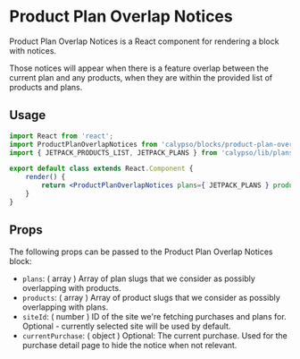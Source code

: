# Product Plan Overlap Notices

Product Plan Overlap Notices is a React component for rendering a block with notices.

Those notices will appear when there is a feature overlap between the current plan and any products, when they are within the provided list of products and plans.

## Usage

```jsx
import React from 'react';
import ProductPlanOverlapNotices from 'calypso/blocks/product-plan-overlap-notices';
import { JETPACK_PRODUCTS_LIST, JETPACK_PLANS } from 'calypso/lib/plans/constants';

export default class extends React.Component {
	render() {
		return <ProductPlanOverlapNotices plans={ JETPACK_PLANS } products={ JETPACK_PRODUCTS_LIST } />;
	}
}
```

## Props

The following props can be passed to the Product Plan Overlap Notices block:

- `plans`: ( array ) Array of plan slugs that we consider as possibly overlapping with products.
- `products`: ( array ) Array of product slugs that we consider as possibly overlapping with plans.
- `siteId`: ( number ) ID of the site we're fetching purchases and plans for. Optional - currently selected site will be used by default.
- `currentPurchase`: ( object ) Optional: The current purchase. Used for the purchase detail page to hide the notice when not relevant.
